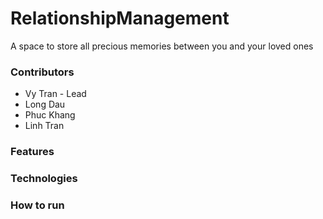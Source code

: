 # RelationshipManagement

A space to store all precious memories between you and your loved ones

### Contributors

- Vy Tran - Lead
- Long Dau
- Phuc Khang
- Linh Tran
  
### Features

### Technologies

### How to run
